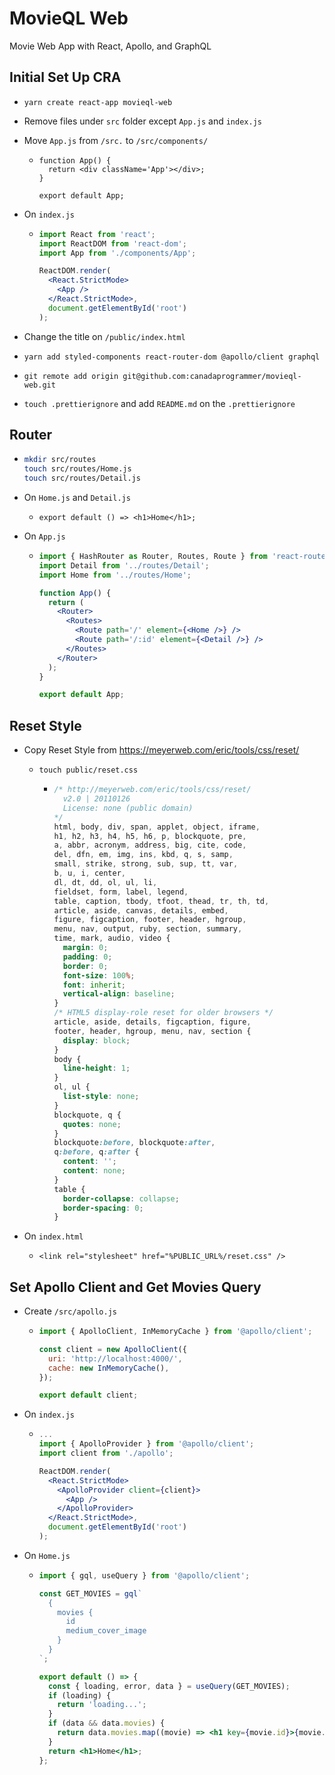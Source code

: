 # MovieQL Web

Movie Web App with React, Apollo, and GraphQL

## Initial Set Up CRA

- `yarn create react-app movieql-web`

- Remove files under `src` folder except `App.js` and `index.js`

- Move `App.js` from `/src.` to `/src/components/`

  - ```
    function App() {
      return <div className='App'></div>;
    }

    export default App;
    ```

- On `index.js`

  - ```jsx
    import React from 'react';
    import ReactDOM from 'react-dom';
    import App from './components/App';

    ReactDOM.render(
      <React.StrictMode>
        <App />
      </React.StrictMode>,
      document.getElementById('root')
    );
    ```

- Change the title on `/public/index.html`

- `yarn add styled-components react-router-dom @apollo/client graphql`

- `git remote add origin git@github.com:canadaprogrammer/movieql-web.git`

- `touch .prettierignore` and add `README.md` on the `.prettierignore`

## Router

- ```bash
  mkdir src/routes
  touch src/routes/Home.js
  touch src/routes/Detail.js
  ```

- On `Home.js` and `Detail.js`

  - `export default () => <h1>Home</h1>;`

- On `App.js`

  - ```jsx
    import { HashRouter as Router, Routes, Route } from 'react-router-dom';
    import Detail from '../routes/Detail';
    import Home from '../routes/Home';

    function App() {
      return (
        <Router>
          <Routes>
            <Route path='/' element={<Home />} />
            <Route path='/:id' element={<Detail />} />
          </Routes>
        </Router>
      );
    }

    export default App;
    ```

## Reset Style

- Copy Reset Style from https://meyerweb.com/eric/tools/css/reset/

  - `touch public/reset.css`
  
    - ```css
      /* http://meyerweb.com/eric/tools/css/reset/ 
        v2.0 | 20110126
        License: none (public domain)
      */
      html, body, div, span, applet, object, iframe,
      h1, h2, h3, h4, h5, h6, p, blockquote, pre,
      a, abbr, acronym, address, big, cite, code,
      del, dfn, em, img, ins, kbd, q, s, samp,
      small, strike, strong, sub, sup, tt, var,
      b, u, i, center,
      dl, dt, dd, ol, ul, li,
      fieldset, form, label, legend,
      table, caption, tbody, tfoot, thead, tr, th, td,
      article, aside, canvas, details, embed, 
      figure, figcaption, footer, header, hgroup, 
      menu, nav, output, ruby, section, summary,
      time, mark, audio, video {
        margin: 0;
        padding: 0;
        border: 0;
        font-size: 100%;
        font: inherit;
        vertical-align: baseline;
      }
      /* HTML5 display-role reset for older browsers */
      article, aside, details, figcaption, figure, 
      footer, header, hgroup, menu, nav, section {
        display: block;
      }
      body {
        line-height: 1;
      }
      ol, ul {
        list-style: none;
      }
      blockquote, q {
        quotes: none;
      }
      blockquote:before, blockquote:after,
      q:before, q:after {
        content: '';
        content: none;
      }
      table {
        border-collapse: collapse;
        border-spacing: 0;
      }
      ```

- On `index.html`

  - `<link rel="stylesheet" href="%PUBLIC_URL%/reset.css" />`

## Set Apollo Client and Get Movies Query

- Create `/src/apollo.js`

  - ```jsx
    import { ApolloClient, InMemoryCache } from '@apollo/client';

    const client = new ApolloClient({
      uri: 'http://localhost:4000/',
      cache: new InMemoryCache(),
    });

    export default client;
    ```

- On `index.js`

  - ```jsx
    ...
    import { ApolloProvider } from '@apollo/client';
    import client from './apollo';

    ReactDOM.render(
      <React.StrictMode>
        <ApolloProvider client={client}>
          <App />
        </ApolloProvider>
      </React.StrictMode>,
      document.getElementById('root')
    );
    ```

- On `Home.js`

  - ```jsx
    import { gql, useQuery } from '@apollo/client';

    const GET_MOVIES = gql`
      {
        movies {
          id
          medium_cover_image
        }
      }
    `;

    export default () => {
      const { loading, error, data } = useQuery(GET_MOVIES);
      if (loading) {
        return 'loading...';
      }
      if (data && data.movies) {
        return data.movies.map((movie) => <h1 key={movie.id}>{movie.id}</h1>);
      }
      return <h1>Home</h1>;
    };
    ```
